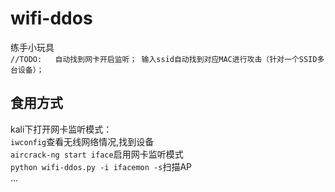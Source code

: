 # wifi-ddos
练手小玩具  
`//TODO:  
自动找到网卡开启监听；
输入ssid自动找到对应MAC进行攻击（针对一个SSID多台设备）；`

## 食用方式
kali下打开网卡监听模式：  
```iwconfig```查看无线网络情况,找到设备  
```aircrack-ng start iface```启用网卡监听模式  
```python wifi-ddos.py -i ifacemon -s```扫描AP  
...